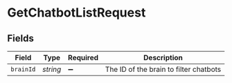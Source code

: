 # GetChatbotListRequest


## Fields

| Field                                  | Type                                   | Required                               | Description                            |
| -------------------------------------- | -------------------------------------- | -------------------------------------- | -------------------------------------- |
| `brainId`                              | *string*                               | :heavy_minus_sign:                     | The ID of the brain to filter chatbots |